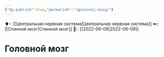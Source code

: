 ```yaml
---
{"dg-publish":true,"permalink":"/golovnoj-mozg/"}
---
```



⬆:: [[Центральная нервная система\|Центральная нервная система]]
⬅:: [[Спинной мозг\|Спинной мозг]]
📅:: [[2022-06-09\|2022-06-09]]

# Головной мозг
